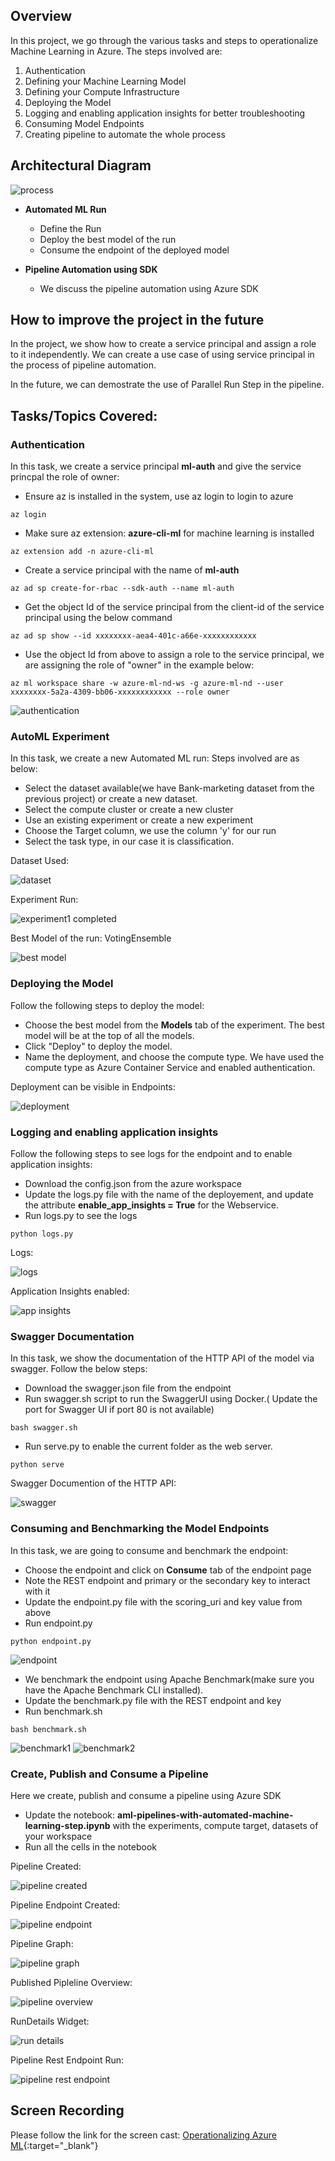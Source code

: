 ## Overview
In this project, we go through the various tasks and steps to operationalize Machine Learning in Azure. The steps involved are:

1. Authentication
2. Defining your Machine Learning Model
3. Defining your Compute Infrastructure
3. Deploying the Model
4. Logging and enabling application insights for better troubleshooting
5. Consuming Model Endpoints
6. Creating pipeline to automate the whole process


## Architectural Diagram

![process](./images/process.png)

- **Automated ML Run**
    - Define the Run
    - Deploy the best model of the run
    - Consume the endpoint of the deployed model

- **Pipeline Automation using SDK**
    - We discuss the pipeline automation using Azure SDK




## How to improve the project in the future

In the project, we show how to create a service principal and assign a role to it independently. We can create a use case of using service principal in the process of pipeline automation.

In the future, we can demostrate the use of Parallel Run Step in the pipeline.


## Tasks/Topics Covered:


### Authentication

In this task, we create a service principal **ml-auth** and give the service princpal the role of owner:

- Ensure az is installed in the system, use az login to login to azure
```
az login
```
- Make sure az extension:  **azure-cli-ml** for machine learning is installed
```
az extension add -n azure-cli-ml

```
- Create a service principal with the name of **ml-auth**
```
az ad sp create-for-rbac --sdk-auth --name ml-auth

```
- Get the object Id of the service principal from the client-id of the service principal using the below command
```
az ad sp show --id xxxxxxxx-aea4-401c-a66e-xxxxxxxxxxxx
```
- Use the object Id from above to assign a role to the service principal, we are assigning the role of "owner" in the example below:
```
az ml workspace share -w azure-ml-nd-ws -g azure-ml-nd --user xxxxxxxx-5a2a-4309-bb06-xxxxxxxxxxxx --role owner
```





![authentication](./images/authentication.png)


### AutoML Experiment

In this task, we create a new Automated ML run: Steps involved are as below:

- Select the dataset available(we have Bank-marketing dataset from the previous project) or create a new dataset.
- Select the compute cluster or create a new cluster
- Use an existing experiment or create a new experiment
- Choose the Target column, we use the column 'y' for our run
- Select the task type, in our case it is classification.

Dataset Used:

![dataset](./images/dataset.png)

Experiment Run:

![experiment1 completed](./images/experiment1_completed.png)

Best Model of the run: VotingEnsemble

![best model](./images/best_model.png)


### Deploying the Model

Follow the following steps to deploy the model:

- Choose the best model from the **Models** tab of the experiment. The best model will be at the top of all the models.
- Click "Deploy" to deploy the model.
- Name the deployment, and choose the compute type. We have used the compute type as Azure Container Service and enabled authentication.

Deployment can be visible in Endpoints:

![deployment](./images/deployment.png)

### Logging and enabling application insights

Follow the following steps to see logs for the endpoint and to enable application insights:

- Download the config.json from the azure workspace
- Update the logs.py file with the name of the deployement, and update the attribute **enable_app_insights = True** for the Webservice.
- Run logs.py to see the logs 
```
python logs.py

```


Logs:

![logs](./images/logs.png)

Application Insights enabled:

![app insights](./images/app_insights.png)

### Swagger Documentation

In this task, we show the documentation of the HTTP API of the model via swagger. Follow the below steps:

- Download the swagger.json file from the endpoint
- Run swagger.sh script to run the SwaggerUI using Docker.( Update the port for Swagger UI if port 80 is not available)
```
bash swagger.sh
```
- Run serve.py to enable the current folder as the web server.
```
python serve

```


Swagger Documention of the HTTP API:

![swagger](./images/swagger.png)


### Consuming and Benchmarking the Model Endpoints

In this task, we are going to consume and benchmark the endpoint:

- Choose the endpoint and click on **Consume** tab of the endpoint page
- Note the REST endpoint and primary or the secondary key to interact with it
- Update the endpoint.py file with the scoring_uri and key value from above
- Run endpoint.py

```
python endpoint.py
```
![endpoint](./images/endpoint.png)
- We benchmark the endpoint using Apache Benchmark(make sure you have the Apache Benchmark CLI installed). 
- Update the benchmark.py file with the REST endpoint and key
- Run benchmark.sh

```
bash benchmark.sh
```
![benchmark1](./images/benchmark1.png)
![benchmark2](./images/benchmark2.png)

### Create, Publish and Consume a Pipeline

Here we create, publish and consume a pipeline using Azure SDK

- Update the notebook: **aml-pipelines-with-automated-machine-learning-step.ipynb** with the experiments, compute target, datasets of your workspace
- Run all the cells in the notebook

Pipeline Created:

![pipeline created](./images/pipeline_run.png)

Pipeline Endpoint Created:

![pipeline endpoint](./images/pipeline_endpoint.png)

Pipeline Graph:

![pipeline graph](./images/pipeline_graph.png)

Published Pipleline Overview:

![pipeline overview](./images/pipeline_overview.png)

RunDetails Widget:

![run details](./images/run_details.png)

Pipeline Rest Endpoint Run:

![pipeline rest endpoint](./images/pipeline_rest_endpoint.png)

## Screen Recording

Please follow the link for the screen cast: [Operationalizing Azure ML](https://youtu.be/6xIria_vp6E){:target="_blank"}













